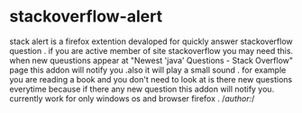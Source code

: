 # stackoverflow-alert
stack alert is a firefox extention devaloped for quickly answer stackoverflow question .
if you are active member of site stackoverflow you may need this.
when new queustions appear at "Newest 'java' Questions - Stack Overflow" page this addon will notify you .also it will play a small sound .
for example you are reading a book and you don't need to look at is there new questions everytime because if there any new question this addon will notify you.
currently work for only windows os and browser firefox .
/*author:*/
